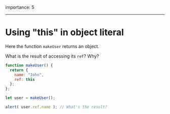 importance: 5

---

# Using "this" in object literal

Here the function `makeUser` returns an object.

What is the result of accessing its `ref`? Why?

```js
function makeUser() {
  return {
    name: "John",
    ref: this
  };
};

let user = makeUser();

alert( user.ref.name ); // What's the result?
```

